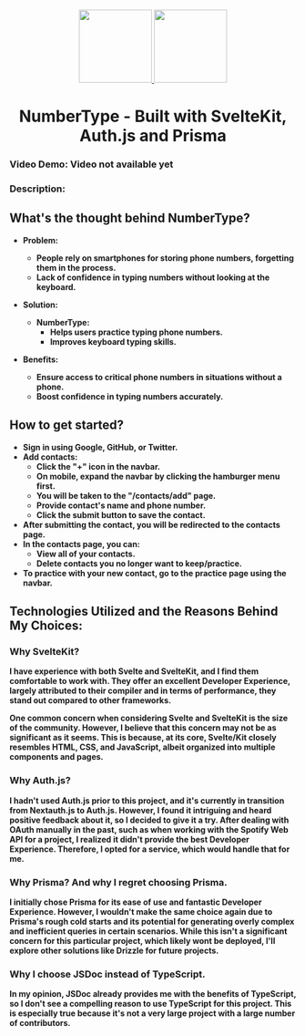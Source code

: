 <p align="center">
    <br> 
    <a href="https://authjs.dev" target="_blank">
        <img height="128" src="https://authjs.dev/img/logo/logo-sm.png" />
    </a>
    <a href="https://kit.svelte.dev" target="_blank">
        <img height="128" src="https://upload.wikimedia.org/wikipedia/commons/1/1b/Svelte_Logo.svg" />
    </a>
    <h1 align="center"><strong>NumberType<strong> - Built with SvelteKit, Auth.js and Prisma</h1>
</p>

### Video Demo: Video not available yet
### Description:
## What's the thought behind NumberType?

- **Problem**: 
  - People rely on smartphones for storing phone numbers, forgetting them in the process.
  - Lack of confidence in typing numbers without looking at the keyboard.

- **Solution**: 
  - **NumberType**: 
    - Helps users practice typing phone numbers.
    - Improves keyboard typing skills.
  
- **Benefits**:
  - Ensure access to critical phone numbers in situations without a phone.
  - Boost confidence in typing numbers accurately.

## How to get started?

- Sign in using Google, GitHub, or Twitter.
- Add contacts:
  - Click the "+" icon in the navbar.
  - On mobile, expand the navbar by clicking the hamburger menu first.
  - You will be taken to the "/contacts/add" page.
  - Provide contact's name and phone number.
  - Click the submit button to save the contact.
- After submitting the contact, you will be redirected to the contacts page.
- In the contacts page, you can:
  - View all of your contacts.
  - Delete contacts you no longer want to keep/practice.
- To practice with your new contact, go to the practice page using the navbar.

## Technologies Utilized and the Reasons Behind My Choices:
### Why SvelteKit?
I have experience with both Svelte and SvelteKit, and I find them comfortable to work with. They offer an excellent Developer Experience, largely attributed to their compiler and in terms of performance, they stand out compared to other frameworks. 

One common concern when considering Svelte and SvelteKit is the size of the community. However, I believe that this concern may not be as significant as it seems. This is because, at its core, Svelte/Kit closely resembles HTML, CSS, and JavaScript, albeit organized into multiple components and pages.

### Why Auth.js?
I hadn't used Auth.js prior to this project, and it's currently in transition from Nextauth.js to Auth.js. However, I found it intriguing and heard positive feedback about it, so I decided to give it a try. After dealing with OAuth manually in the past, such as when working with the Spotify Web API for a project, I realized it didn't provide the best Developer Experience. Therefore, I opted for a service, which would handle that for me.

### Why Prisma? And why I regret choosing Prisma.
I initially chose Prisma for its ease of use and fantastic Developer Experience. However, I wouldn't make the same choice again due to Prisma's rough cold starts and its potential for generating overly complex and inefficient queries in certain scenarios. While this isn't a significant concern for this particular project, which likely wont be deployed, I'll explore other solutions like Drizzle for future projects.

### Why I choose JSDoc instead of TypeScript.
In my opinion, JSDoc already provides me with the benefits of TypeScript, so I don't see a compelling reason to use TypeScript for this project. This is especially true because it's not a very large project with a large number of contributors.

